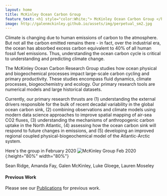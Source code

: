 ```yaml
---
layout: home
title: McKinley Ocean Carbon Group 
feature_text: <h1 style="color:White;"> McKinley Ocean Carbon Group </h1>
image: http://galenmckinley.github.io/assets/img/perpetual_sm2.jpg
---
```


Climate is changing due to human emissions of carbon to the atmosphere. But not all the carbon emitted remains there - in fact, over the industrial era, the ocean has absorbed excess carbon equivalent to 40% of all human fossil fuel emissions. Thus, understanding the ocean carbon cycle is critical to understanding and predicting climate change.

The McKinley Ocean Carbon Research Group studies how ocean physical and biogeochemical processes impact large-scale carbon cycling and primary productivity. These studies encompass fluid dynamics, climate processes, biogeochemistry and ecology.  Our primary research tools are numerical models and large historical datasets. 

Currently, our primary research thrusts are (1) understanding the external drivers responsible for the bulk of recent decadal variability in the global ocean carbon sink, (2) combining observations and climate models using modern data science approaches to improve spatial mapping of air-sea CO2 fluxes, (3) understanding the mechanisms of anthropogenic carbon uptake in the North Atlantic, (4) assessing how the ocean carbon sink will respond to future changes in emissions, and (5) developing an improved regional coupled physical-biogeochemical model of the Atlantic-Arctic system. 

Here's the group in February 2020
![McKinley Group Feb 2020]({{site.baseurl}}/assets/img/McKinleyGroup_feb2020_sm.jpg){:height="80%" width="80%"}

Sean Ridge, Amanda Fay, Galen McKinley, Luke Gloege, Lauren Moseley

#### Previous Work  
Please see our [Publications]({{site.baseurl}}/publications) for previous work.



